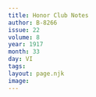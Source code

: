 ```yaml
---
title: Honor Club Notes
author: B-8266
issue: 22
volume: 8
year: 1917
month: 33
day: VI
tags:
layout: page.njk
image:
---
```





